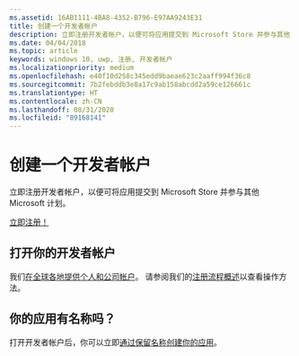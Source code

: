 ```yaml
---
ms.assetid: 16AB1111-4BA8-4352-B796-E97AA9243E31
title: 创建一个开发者帐户
description: 立即注册开发者帐户，以便可将应用提交到 Microsoft Store 并参与其他 Microsoft 计划。
ms.date: 04/04/2018
ms.topic: article
keywords: windows 10, uwp, 注册, 开发者帐户
ms.localizationpriority: medium
ms.openlocfilehash: e40f10d258c345edd9baeae623c2aaff994f36c8
ms.sourcegitcommit: 7b2febddb3e8a17c9ab158abcdd2a59ce126661c
ms.translationtype: HT
ms.contentlocale: zh-CN
ms.lasthandoff: 08/31/2020
ms.locfileid: "89168141"
---
```

# <a name="create-a-developer-account"></a>创建一个开发者帐户

立即注册开发者帐户，以便可将应用提交到 Microsoft Store 并参与其他 Microsoft 计划。

[立即注册！](https://developer.microsoft.com/store/register)

## <a name="opening-your-developer-account"></a>打开你的开发者帐户

我们[在全球各地提供个人和公司帐户](../publish/account-types-locations-and-fees.md)。 请参阅我们的[注册流程概述](../publish/opening-a-developer-account.md)以查看操作方法。

## <a name="have-a-name-for-your-app"></a>你的应用有名称吗？

打开开发者帐户后，你可以立即[通过保留名称创建你的应用](../publish/create-your-app-by-reserving-a-name.md)。